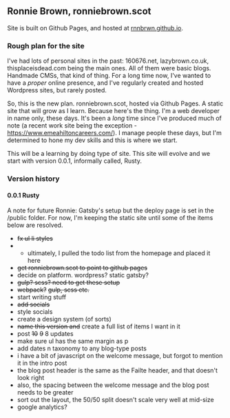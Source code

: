 ## Ronnie Brown, ronniebrown.scot

Site is built on Github Pages, and hosted at
[rnnbrwn.github.io](https://rnnbrwn.github.io).

### Rough plan for the site

I've had lots of personal sites in the past: 160676.net, lazybrown.co.uk, thisplaceisdead.com being the main ones. All of them were basic blogs. Handmade CMSs, that kind of thing. For a long time now, I've wanted to have a _proper_ online presence, and I've regularly created and hosted Wordpress sites, but rarely posted.

So, this is the new plan. ronniebrown.scot, hosted via Github Pages. A static site that will grow as I learn. Because here's the thing. I'm a web developer in name only, these days. It's been a _long_ time since I've produced much of note (a recent work site being the exception - https://www.emeahiltoncareers.com/). I manage people these days, but I'm determined to hone my dev skills and this is where we start.

This will be a learning by doing type of site. This site will evolve and we start with version 0.0.1, informally called, Rusty.

### Version history

#### 0.0.1 Rusty

A note for future Ronnie: Gatsby's setup but the deploy page is set in the /public folder. For now, I'm keeping the static site until some of the items below are resolved.

- ~~fx ul li styles~~
- - ultimately, I pulled the todo list from the homepage and placed it here
- ~~get ronniebrown.scot to point to github pages~~
- decide on platform. wordpress? static gatsby?
- ~~gulp? scss? need to get these setup~~
- ~~webpack?~~ ~~gulp, scss etc.~~
- start writing stuff
- ~~add socials~~
- style socials
- create a design system (of sorts)
- ~~name this version and~~ create a full list of items I want in it
- post ~~10~~ ~~9~~ 8 updates
- make sure ul has the same margin as p
- add dates n taxonomy to any blog-type posts
- i have a bit of javascript on the welcome message, but forgot to mention it in the intro post
- the blog post header is the same as the Failte header, and that doesn't look right
- also, the spacing between the welcome message and the blog post needs to be greater
- sort out the layout, the 50/50 split doesn't scale very well at mid-size
- google analytics?
